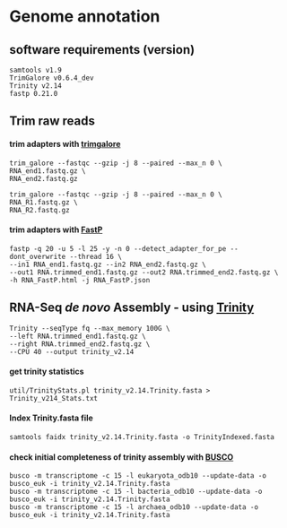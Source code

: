 # Genome annotation

## software requirements (version)
```
samtools v1.9
TrimGalore v0.6.4_dev
Trinity v2.14
fastp 0.21.0
```
## Trim raw reads
#### trim adapters with [trimgalore](https://github.com/FelixKrueger/TrimGalore)
```
trim_galore --fastqc --gzip -j 8 --paired --max_n 0 \
RNA_end1.fastq.gz \
RNA_end2.fastq.gz

trim_galore --fastqc --gzip -j 8 --paired --max_n 0 \
RNA_R1.fastq.gz \
RNA_R2.fastq.gz
```
#### trim adapters with [FastP](https://github.com/OpenGene/fastp)
```
fastp -q 20 -u 5 -l 25 -y -n 0 --detect_adapter_for_pe --dont_overwrite --thread 16 \
--in1 RNA_end1.fastq.gz --in2 RNA_end2.fastq.gz \
--out1 RNA.trimmed_end1.fastq.gz --out2 RNA.trimmed_end2.fastq.gz \
-h RNA_FastP.html -j RNA_FastP.json
```
## RNA-Seq _de novo_ Assembly - using [Trinity](https://github.com/trinityrnaseq/trinityrnaseq/wiki)
```
Trinity --seqType fq --max_memory 100G \
--left RNA.trimmed_end1.fastq.gz \
--right RNA.trimmed_end2.fastq.gz \
--CPU 40 --output trinity_v2.14
```
#### get trinity statistics
```
util/TrinityStats.pl trinity_v2.14.Trinity.fasta > Trinity_v214_Stats.txt
```
#### Index Trinity.fasta file
```
samtools faidx trinity_v2.14.Trinity.fasta -o TrinityIndexed.fasta
```
#### check initial completeness of trinity assembly with [BUSCO](https://github.com/WenchaoLin/BUSCO-Mod)
```
busco -m transcriptome -c 15 -l eukaryota_odb10 --update-data -o busco_euk -i trinity_v2.14.Trinity.fasta
busco -m transcriptome -c 15 -l bacteria_odb10 --update-data -o busco_euk -i trinity_v2.14.Trinity.fasta
busco -m transcriptome -c 15 -l archaea_odb10 --update-data -o busco_euk -i trinity_v2.14.Trinity.fasta
```
